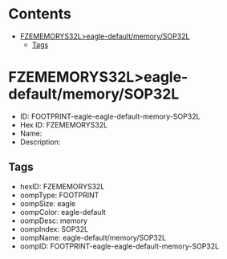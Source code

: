 



Contents
========

* [FZEMEMORYS32L>eagle-default/memory/SOP32L](#fzememorys32leagle-defaultmemorysop32l)
	* [Tags](#tags)

# FZEMEMORYS32L>eagle-default/memory/SOP32L

- ID: FOOTPRINT-eagle-eagle-default-memory-SOP32L
- Hex ID: FZEMEMORYS32L
- Name: 
- Description: 

## Tags

- hexID: FZEMEMORYS32L
- oompType: FOOTPRINT
- oompSize: eagle
- oompColor: eagle-default
- oompDesc: memory
- oompIndex: SOP32L
- oompName: eagle-default/memory/SOP32L
- oompID: FOOTPRINT-eagle-eagle-default-memory-SOP32L
